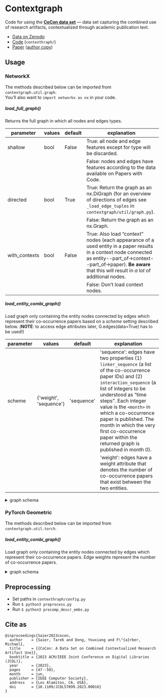 # Contextgraph

Code for using the **[CoCon data set](https://doi.org/10.5281/zenodo.7774292)** — data set capturing the combined use of research artifacts, contextualized through academic publication text.

* [Data on Zenodo](https://doi.org/10.5281/zenodo.7774292)
* [Code](#usage) (`contexthraph/`)
* [Paper](https://doi.org/10.1109/JCDL57899.2023.00016) ([author copy](https://doi.org/10.48550/arXiv.2303.15193))

## Usage

### NetworkX

The methods described below can be imported from `contextgraph.util.graph`.  
You’ll also want to `import networkx as nx` in your code.

##### load\_full\_graph()

Returns the full graph in which all nodes and edges types.

parameter | values | default | explanation
--------- | ------ | ------- | -----------
shallow   | bool   | False   | True: all node and edge features except for type will be discarded.
&zwnj;    | &zwnj; | &zwnj;  | False: nodes and edges have features according to the data available on Papers with Code.
directed  | bool   | True    | True: Return the graph as an nx.DiGraph (for an overview of directions of edges see `_load_edge_tuples` in `contextgraph/util/graph.py`).
&zwnj;    | &zwnj; | &zwnj;  | False: Return the graph as an nx.Graph.
with\_contexts  | bool | False | True: Also load “context” nodes (each appearance of a used entity in a paper results in a context node connected as entity--part\_of-&gt;context--part\_of-&gt;paper). **Be aware** that this will result in *a lot* of additional nodes.
&zwnj;    | &zwnj; | &zwnj;  | False: Don’t load context nodes.

##### load\_entity\_combi\_graph()

Load graph only containing the entity nodes connected by edges which represent their co-occurrence papers based on a *scheme* setting described below. (**NOTE**: to access edge attributes later, G.edges(data=True) has to be used!)

parameter | values | default | explanation
--------- | ------ | ------- | -----------
scheme    | {'weight', 'sequence'} | 'sequence' | 'sequence': edges have two properties (1) `linker_sequence` (a list of the co-occurrence paper IDs) and (2) `interaction_sequence` (a list of integers to be understood as “time steps”. Each integer value is the `<month>` in which a co-occurrence paper is published. The month in which the very first co-occurrence paper within the returned graph is published in month 0).
&zwnj;    | &zwnj; | &zwnj;  | 'weight': edges have a weight attribute that denotes the number of co-occurrence papers that exist between the two entities.

<details>
<summary>graph schema</summary>

* node features
    * tasks
        * id (str)
        * type (str)
        * name (str)
        * description (str)
        * categories (list)
    * method
        * url (str)
        * name (str)
        * full\_name (str)
        * description (str)
        * paper (dict)
        * introduced\_year (int)
        * source\_url (str)
        * source\_title (str)
        * code\_snippet_url (str)
        * num\_papers (int)
        * id (str)
        * type (str)
    * model
        * id (str)
        * type (str)
        * name (str)
        * using\_paper\_titles (list)
        * evaluations (list)
    * dataset
        * url (str)
        * name (str)
        * full\_name (str)
        * homepage (str)
        * description (str)
        * paper (dict)
        * introduced_date (str)
        * warning (NoneType)
        * modalities (list)
        * languages (list)
        * num_papers (int)
        * data\_loaders (list)
        * id (str)
        * type (str)
        * year (int)
        * month (int)
        * day (int)
        * variant\_surface\_forms (list)
* edge features
    * [scheme](#load_entity_combi_graph) = `weight`
        * “weight”
    * [scheme](#load_entity_combi_graph) = `sequence`
        * “interaction\_sequence”
        * “linker\_sequence”

</details>

### PyTorch Geometric

The methods described below can be imported from `contextgraph.util.torch`.

##### load\_entity\_combi\_graph()

Load graph only containing the entity nodes connected by edges which represent their co-occurrence papers. Edge weights represent the number of co-occurrence papers.

<details>
<summary>graph schema</summary>

* node features
    * id (ordinal) (0..\<num\_nodes\>)
    * type (ordinal) (dataset: 0, method: 1, model: 2, task: 3)
    * description (transformer based embedding)
* edge features
    * “weight” (=number of combined use papers, see [load\_entity\_combi\_graph() scheme parameter](#load_entity_combi_graph))

</details>


## Preprocessing

* Set paths in `contexthraph/config.py`
* Run `$ python3 preprocess.py`
* Run `$ python3 precomp_descr_embs.py`

## Cite as

```
@inproceedings{Saier2023cocon,
  author    = {Saier, Tarek and Dong, Youxiang and F\"{a}rber, Michael},
  title     = {{CoCon: A Data Set on Combined Contextualized Research Artifact Use}},
  booktitle = {2023 ACM/IEEE Joint Conference on Digital Libraries (JCDL)},
  year      = {2023},
  pages     = {47--50},
  month     = jun,
  publisher = {IEEE Computer Society},
  address   = {Los Alamitos, CA, USA},
  doi       = {10.1109/JCDL57899.2023.00016}
}
```
